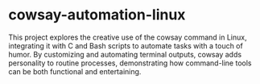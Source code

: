 # cowsay-automation-linux
This project explores the creative use of the cowsay command in Linux, integrating it with C and Bash scripts to automate tasks with a touch of humor. By customizing and automating terminal outputs, cowsay adds personality to routine processes, demonstrating how command-line tools can be both functional and entertaining.
